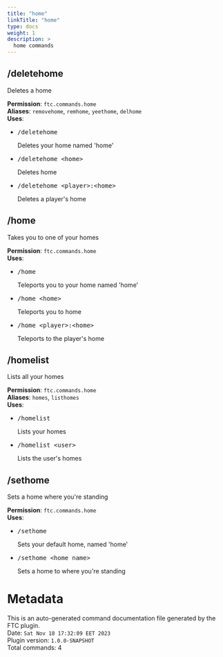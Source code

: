 ```yaml
---
title: "home"
linkTitle: "home"
type: docs
weight: 1
description: >
  home commands
---
```



## /deletehome
Deletes a home  
  
**Permission**: `ftc.commands.home`  
**Aliases**: `removehome`, `remhome`, `yeethome`, `delhome`  
**Uses**:
- <pre class="command-usage-arguments">/deletehome</pre>  
  Deletes your home named 'home'  
- <pre class="command-usage-arguments">/deletehome &lt;home&gt;</pre>  
  Deletes home  
- <pre class="command-usage-arguments">/deletehome &lt;player&gt;:&lt;home&gt;</pre>  
  Deletes a player's home  

## /home
Takes you to one of your homes  
  
**Permission**: `ftc.commands.home`  
**Uses**:
- <pre class="command-usage-arguments">/home</pre>  
  Teleports you to your home named 'home'  
- <pre class="command-usage-arguments">/home &lt;home&gt;</pre>  
  Teleports you to home  
- <pre class="command-usage-arguments">/home &lt;player&gt;:&lt;home&gt;</pre>  
  Teleports to the player's home  

## /homelist
Lists all your homes  
  
**Permission**: `ftc.commands.home`  
**Aliases**: `homes`, `listhomes`  
**Uses**:
- <pre class="command-usage-arguments">/homelist</pre>  
  Lists your homes  
- <pre class="command-usage-arguments">/homelist &lt;user&gt;</pre>  
  Lists the user's homes  

## /sethome
Sets a home where you're standing  
  
**Permission**: `ftc.commands.home`  
**Uses**:
- <pre class="command-usage-arguments">/sethome</pre>  
  Sets your default home, named 'home'  
- <pre class="command-usage-arguments">/sethome &lt;home name&gt;</pre>  
  Sets a home to where you're standing  

# Metadata
This is an auto-generated command documentation file generated by the FTC plugin.  
Date: `Sat Nov 18 17:32:09 EET 2023`  
Plugin version: `1.0.0-SNAPSHOT`  
Total commands: 4